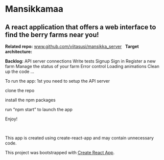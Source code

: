 # Mansikkamaa

## A react application that offers a web interface to find the berry farms near you!

**Related repo:** 
www.github.com/viitasusi/mansikka_server
 
**Target architecture:**

**Backlog:**
API server connections
Write tests
Signup
Sign in
Register a new farm
Manage the status of your farm
Error control
Loading animations
Clean up the code
…

To run the app:
1st you need to setup the API server

clone the repo

install the npm packages

run “npm start” to launch the app

Enjoy!

 

This app is
created using create-react-app and may contain unnecessary code.



This project was bootstrapped with [Create React App](https://github.com/facebookincubator/create-react-app).

